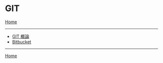 # GIT

[Home](../README.md)

---

- [GIT 概論](./git_abst.md)
- [Bitbucket](./bitbucket.md)

---

[Home](../README.md)

